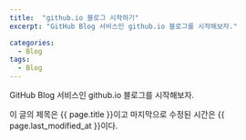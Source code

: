 ```yaml
---
title:  "github.io 블로그 시작하기"
excerpt: "GitHub Blog 서비스인 github.io 블로그를 시작해보자."

categories:
  - Blog
tags:
  - Blog
---
```


GitHub Blog 서비스인 github.io 블로그를 시작해보자.

이 글의 제목은 {{ page.title }}이고
마지막으로 수정된 시간은 {{ page.last_modified_at }}이다.
